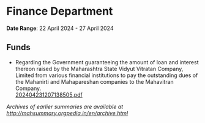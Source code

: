 # Finance Department

**Date Range**: 22 April 2024 - 27 April 2024


## Funds
- Regarding the Government guaranteeing the amount of loan and interest thereon raised by the Maharashtra State Vidyut Vitratan Company, Limited from various financial institutions to pay the outstanding dues of the Mahanirti and Mahapareshan companies to the Mahavitran Company.\
  [202404231207138505.pdf](https://gr.maharashtra.gov.in/Site/Upload/Government%20Resolutions/English/202404231207138505.pdf)


*Archives of earlier summaries are available at http://mahsummary.orgpedia.in/en/archive.html*
